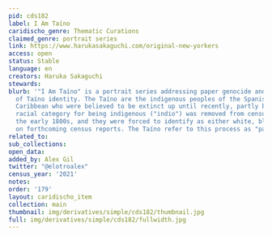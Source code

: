 ```yaml
---
pid: cds182
label: I Am Taíno
caridischo_genre: Thematic Curations
claimed_genre: portrait series
link: https://www.harukasakaguchi.com/original-new-yorkers
access: open
status: Stable
language: en
creators: Haruka Sakaguchi
stewards:
blurb: '"I Am Taíno" is a portrait series addressing paper genocide and the manipulation
  of Taíno identity. The Taíno are the indigenous peoples of the Spanish-speaking
  Caribbean who were believed to be extinct up until recently, partly because the
  racial category for being indigenous ("indio") was removed from census reports in
  the early 1800s, and they were forced to identify as either white, black or mixed
  on forthcoming census reports. The Taíno refer to this process as "paper genocide."'
related_to:
sub_collections:
open_data:
added_by: Alex Gil
twitter: "@elotroalex"
census_year: '2021'
notes:
order: '179'
layout: caridischo_item
collection: main
thumbnail: img/derivatives/simple/cds182/thumbnail.jpg
full: img/derivatives/simple/cds182/fullwidth.jpg
---
```

